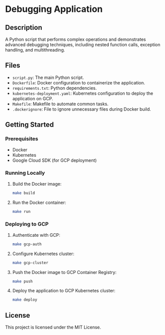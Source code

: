 # Debugging Application

## Description
A Python script that performs complex operations and demonstrates advanced debugging techniques, including nested function calls, exception handling, and multithreading.

## Files
- `script.py`: The main Python script.
- `Dockerfile`: Docker configuration to containerize the application.
- `requirements.txt`: Python dependencies.
- `kubernetes-deployment.yaml`: Kubernetes configuration to deploy the application on GCP.
- `Makefile`: Makefile to automate common tasks.
- `.dockerignore`: File to ignore unnecessary files during Docker build.

## Getting Started

### Prerequisites
- Docker
- Kubernetes
- Google Cloud SDK (for GCP deployment)

### Running Locally

1. Build the Docker image:
    ```sh
    make build
    ```

2. Run the Docker container:
    ```sh
    make run
    ```

### Deploying to GCP

1. Authenticate with GCP:
    ```sh
    make gcp-auth
    ```

2. Configure Kubernetes cluster:
    ```sh
    make gcp-cluster
    ```

3. Push the Docker image to GCP Container Registry:
    ```sh
    make push
    ```

4. Deploy the application to GCP Kubernetes cluster:
    ```sh
    make deploy
    ```

## License
This project is licensed under the MIT License.
